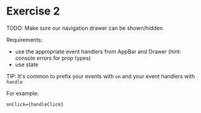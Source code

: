 # Exercise 2

TODO: Make sure our navigation drawer can be shown/hidden

Requirements:

- use the appropriate event handlers from AppBar and Drawer (hint: console errors for prop types)
- use state

TIP:
It's common to prefix your events with `on` and your event handlers with `handle`

For example:

`onClick={handleClick}`
